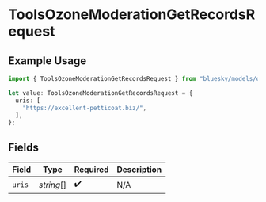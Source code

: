 # ToolsOzoneModerationGetRecordsRequest

## Example Usage

```typescript
import { ToolsOzoneModerationGetRecordsRequest } from "bluesky/models/operations";

let value: ToolsOzoneModerationGetRecordsRequest = {
  uris: [
    "https://excellent-petticoat.biz/",
  ],
};
```

## Fields

| Field              | Type               | Required           | Description        |
| ------------------ | ------------------ | ------------------ | ------------------ |
| `uris`             | *string*[]         | :heavy_check_mark: | N/A                |